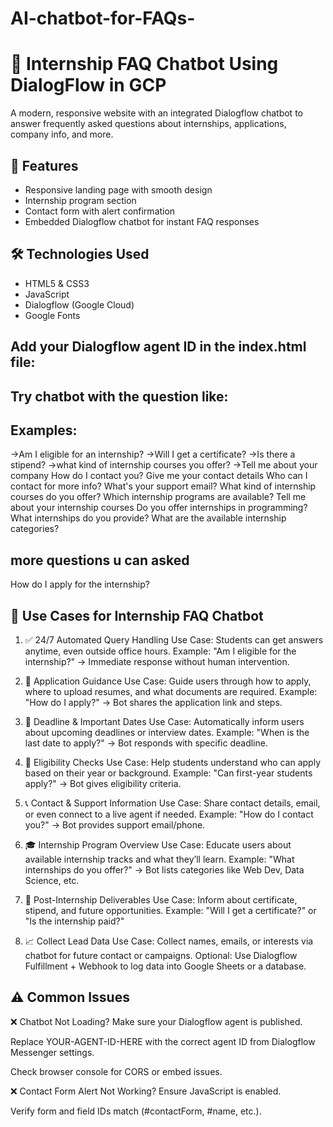 # AI-chatbot-for-FAQs-

# 💬 Internship FAQ Chatbot Using DialogFlow in GCP

A modern, responsive website with an integrated Dialogflow chatbot to answer frequently asked questions about internships, applications, company info, and more.

## 🚀 Features

- Responsive landing page with smooth design
- Internship program section
- Contact form with alert confirmation
- Embedded Dialogflow chatbot for instant FAQ responses

## 🛠️ Technologies Used

- HTML5 & CSS3
- JavaScript
- Dialogflow (Google Cloud)
- Google Fonts

## Add your Dialogflow agent ID in the index.html file:
<df-messenger
  intent="WELCOME"
  chat-title="InternshipBot"
  agent-id="YOUR-AGENT-ID-HERE"
  language-code="en">
</df-messenger>

## Try chatbot with the question like:
## Examples:
->Am I eligible for an internship?
->Will I get a certificate?
->Is there a stipend?
->what kind of internship courses you offer?
->Tell me about your company
How do I contact you?
Give me your contact details
Who can I contact for more info?
What's your support email?
What kind of internship courses do you offer?
Which internship programs are available?
Tell me about your internship courses
Do you offer internships in programming?
What internships do you provide?
What are the available internship categories?
## more questions u can asked
How do I apply for the internship?
## 💼 Use Cases for Internship FAQ Chatbot
1. ✅ 24/7 Automated Query Handling
Use Case: Students can get answers anytime, even outside office hours.
Example: "Am I eligible for the internship?" → Immediate response without human intervention.

2. 🧠 Application Guidance
Use Case: Guide users through how to apply, where to upload resumes, and what documents are required.
Example: "How do I apply?" → Bot shares the application link and steps.

3. 📅 Deadline & Important Dates
Use Case: Automatically inform users about upcoming deadlines or interview dates.
Example: "When is the last date to apply?" → Bot responds with specific deadline.

4. 📜 Eligibility Checks
Use Case: Help students understand who can apply based on their year or background.
Example: "Can first-year students apply?" → Bot gives eligibility criteria.

5. 📞 Contact & Support Information
Use Case: Share contact details, email, or even connect to a live agent if needed.
Example: "How do I contact you?" → Bot provides support email/phone.

6. 🎓 Internship Program Overview
Use Case: Educate users about available internship tracks and what they’ll learn.
Example: "What internships do you offer?" → Bot lists categories like Web Dev, Data Science, etc.

7. 📄 Post-Internship Deliverables
Use Case: Inform about certificate, stipend, and future opportunities.
Example: "Will I get a certificate?" or "Is the internship paid?"

8. 📈 Collect Lead Data
Use Case: Collect names, emails, or interests via chatbot for future contact or campaigns.
Optional: Use Dialogflow Fulfillment + Webhook to log data into Google Sheets or a database.

## ⚠️ Common Issues
❌ Chatbot Not Loading?
Make sure your Dialogflow agent is published.

Replace YOUR-AGENT-ID-HERE with the correct agent ID from Dialogflow Messenger settings.

Check browser console for CORS or embed issues.

❌ Contact Form Alert Not Working?
Ensure JavaScript is enabled.

Verify form and field IDs match (#contactForm, #name, etc.).

